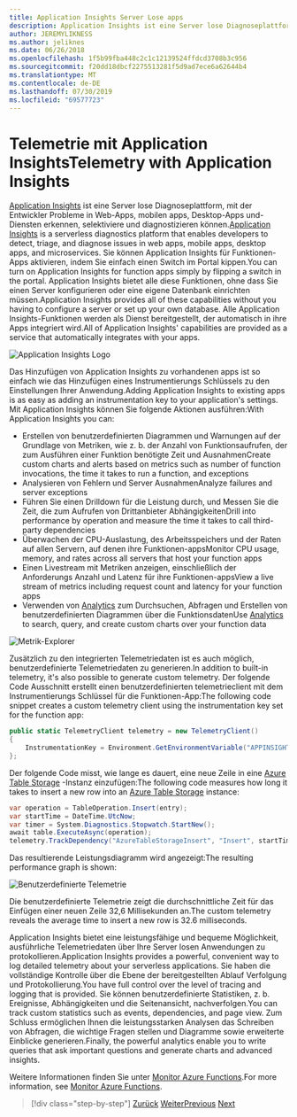 ```yaml
---
title: Application Insights Server Lose apps
description: Application Insights ist eine Server lose Diagnoseplattform, mit der Entwickler Probleme in Web-Apps, mobilen apps, Desktop-Apps und-Diensten erkennen, selektiviere und diagnostizieren können.
author: JEREMYLIKNESS
ms.author: jeliknes
ms.date: 06/26/2018
ms.openlocfilehash: 1f5b99fba448c2c1c12139524ffdcd3708b3c956
ms.sourcegitcommit: f20dd18dbcf2275513281f5d9ad7ece6a62644b4
ms.translationtype: MT
ms.contentlocale: de-DE
ms.lasthandoff: 07/30/2019
ms.locfileid: "69577723"
---
```

# <a name="telemetry-with-application-insights"></a><span data-ttu-id="2b62b-103">Telemetrie mit Application Insights</span><span class="sxs-lookup"><span data-stu-id="2b62b-103">Telemetry with Application Insights</span></span>

<span data-ttu-id="2b62b-104">[Application Insights](https://docs.microsoft.com/azure/application-insights) ist eine Server lose Diagnoseplattform, mit der Entwickler Probleme in Web-Apps, mobilen apps, Desktop-Apps und-Diensten erkennen, selektiviere und diagnostizieren können.</span><span class="sxs-lookup"><span data-stu-id="2b62b-104">[Application Insights](https://docs.microsoft.com/azure/application-insights) is a serverless diagnostics platform that enables developers to detect, triage, and diagnose issues in web apps, mobile apps, desktop apps, and microservices.</span></span> <span data-ttu-id="2b62b-105">Sie können Application Insights für Funktionen-Apps aktivieren, indem Sie einfach einen Switch im Portal kippen.</span><span class="sxs-lookup"><span data-stu-id="2b62b-105">You can turn on Application Insights for function apps simply by flipping a switch in the portal.</span></span> <span data-ttu-id="2b62b-106">Application Insights bietet alle diese Funktionen, ohne dass Sie einen Server konfigurieren oder eine eigene Datenbank einrichten müssen.</span><span class="sxs-lookup"><span data-stu-id="2b62b-106">Application Insights provides all of these capabilities without you having to configure a server or set up your own database.</span></span> <span data-ttu-id="2b62b-107">Alle Application Insights-Funktionen werden als Dienst bereitgestellt, der automatisch in ihre Apps integriert wird.</span><span class="sxs-lookup"><span data-stu-id="2b62b-107">All of Application Insights' capabilities are provided as a service that automatically integrates with your apps.</span></span>

![Application Insights Logo](./media/application-insights-logo.png)

<span data-ttu-id="2b62b-109">Das Hinzufügen von Application Insights zu vorhandenen apps ist so einfach wie das Hinzufügen eines Instrumentierungs Schlüssels zu den Einstellungen Ihrer Anwendung.</span><span class="sxs-lookup"><span data-stu-id="2b62b-109">Adding Application Insights to existing apps is as easy as adding an instrumentation key to your application's settings.</span></span> <span data-ttu-id="2b62b-110">Mit Application Insights können Sie folgende Aktionen ausführen:</span><span class="sxs-lookup"><span data-stu-id="2b62b-110">With Application Insights you can:</span></span>

* <span data-ttu-id="2b62b-111">Erstellen von benutzerdefinierten Diagrammen und Warnungen auf der Grundlage von Metriken, wie z. b. der Anzahl von Funktionsaufrufen, der zum Ausführen einer Funktion benötigte Zeit und Ausnahmen</span><span class="sxs-lookup"><span data-stu-id="2b62b-111">Create custom charts and alerts based on metrics such as number of function invocations, the time it takes to run a function, and exceptions</span></span>
* <span data-ttu-id="2b62b-112">Analysieren von Fehlern und Server Ausnahmen</span><span class="sxs-lookup"><span data-stu-id="2b62b-112">Analyze failures and server exceptions</span></span>
* <span data-ttu-id="2b62b-113">Führen Sie einen Drilldown für die Leistung durch, und Messen Sie die Zeit, die zum Aufrufen von Drittanbieter Abhängigkeiten</span><span class="sxs-lookup"><span data-stu-id="2b62b-113">Drill into performance by operation and measure the time it takes to call third-party dependencies</span></span>
* <span data-ttu-id="2b62b-114">Überwachen der CPU-Auslastung, des Arbeitsspeichers und der Raten auf allen Servern, auf denen ihre Funktionen-apps</span><span class="sxs-lookup"><span data-stu-id="2b62b-114">Monitor CPU usage, memory, and rates across all servers that host your function apps</span></span>
* <span data-ttu-id="2b62b-115">Einen Livestream mit Metriken anzeigen, einschließlich der Anforderungs Anzahl und Latenz für ihre Funktionen-apps</span><span class="sxs-lookup"><span data-stu-id="2b62b-115">View a live stream of metrics including request count and latency for your function apps</span></span>
* <span data-ttu-id="2b62b-116">Verwenden von [Analytics](https://docs.microsoft.com/azure/application-insights/app-insights-analytics) zum Durchsuchen, Abfragen und Erstellen von benutzerdefinierten Diagrammen über die Funktionsdaten</span><span class="sxs-lookup"><span data-stu-id="2b62b-116">Use [Analytics](https://docs.microsoft.com/azure/application-insights/app-insights-analytics) to search, query, and create custom charts over your function data</span></span>

![Metrik-Explorer](./media/metrics-explorer.png)

<span data-ttu-id="2b62b-118">Zusätzlich zu den integrierten Telemetriedaten ist es auch möglich, benutzerdefinierte Telemetriedaten zu generieren.</span><span class="sxs-lookup"><span data-stu-id="2b62b-118">In addition to built-in telemetry, it's also possible to generate custom telemetry.</span></span> <span data-ttu-id="2b62b-119">Der folgende Code Ausschnitt erstellt einen benutzerdefinierten telemetrieclient mit dem Instrumentierungs Schlüssel für die Funktionen-App:</span><span class="sxs-lookup"><span data-stu-id="2b62b-119">The following code snippet creates a custom telemetry client using the instrumentation key set for the function app:</span></span>

```csharp
public static TelemetryClient telemetry = new TelemetryClient()
{
    InstrumentationKey = Environment.GetEnvironmentVariable("APPINSIGHTS_INSTRUMENTATIONKEY")
};
```

<span data-ttu-id="2b62b-120">Der folgende Code misst, wie lange es dauert, eine neue Zeile in eine [Azure Table Storage](https://docs.microsoft.com/azure/cosmos-db/table-storage-overview) -Instanz einzufügen:</span><span class="sxs-lookup"><span data-stu-id="2b62b-120">The following code measures how long it takes to insert a new row into an [Azure Table Storage](https://docs.microsoft.com/azure/cosmos-db/table-storage-overview) instance:</span></span>

```csharp
var operation = TableOperation.Insert(entry);
var startTime = DateTime.UtcNow;
var timer = System.Diagnostics.Stopwatch.StartNew();
await table.ExecuteAsync(operation);
telemetry.TrackDependency("AzureTableStorageInsert", "Insert", startTime, timer.Elapsed, true);
```

<span data-ttu-id="2b62b-121">Das resultierende Leistungsdiagramm wird angezeigt:</span><span class="sxs-lookup"><span data-stu-id="2b62b-121">The resulting performance graph is shown:</span></span>

![Benutzerdefinierte Telemetrie](./media/custom-telemetry.png)

<span data-ttu-id="2b62b-123">Die benutzerdefinierte Telemetrie zeigt die durchschnittliche Zeit für das Einfügen einer neuen Zeile 32,6 Millisekunden an.</span><span class="sxs-lookup"><span data-stu-id="2b62b-123">The custom telemetry reveals the average time to insert a new row is 32.6 milliseconds.</span></span>

<span data-ttu-id="2b62b-124">Application Insights bietet eine leistungsfähige und bequeme Möglichkeit, ausführliche Telemetriedaten über Ihre Server losen Anwendungen zu protokollieren.</span><span class="sxs-lookup"><span data-stu-id="2b62b-124">Application Insights provides a powerful, convenient way to log detailed telemetry about your serverless applications.</span></span> <span data-ttu-id="2b62b-125">Sie haben die vollständige Kontrolle über die Ebene der bereitgestellten Ablauf Verfolgung und Protokollierung.</span><span class="sxs-lookup"><span data-stu-id="2b62b-125">You have full control over the level of tracing and logging that is provided.</span></span> <span data-ttu-id="2b62b-126">Sie können benutzerdefinierte Statistiken, z. b. Ereignisse, Abhängigkeiten und die Seitenansicht, nachverfolgen.</span><span class="sxs-lookup"><span data-stu-id="2b62b-126">You can track custom statistics such as events, dependencies, and page view.</span></span> <span data-ttu-id="2b62b-127">Zum Schluss ermöglichen Ihnen die leistungsstarken Analysen das Schreiben von Abfragen, die wichtige Fragen stellen und Diagramme sowie erweiterte Einblicke generieren.</span><span class="sxs-lookup"><span data-stu-id="2b62b-127">Finally, the powerful analytics enable you to write queries that ask important questions and generate charts and advanced insights.</span></span>

<span data-ttu-id="2b62b-128">Weitere Informationen finden Sie unter [Monitor Azure Functions](https://docs.microsoft.com/azure/azure-functions/functions-monitoring).</span><span class="sxs-lookup"><span data-stu-id="2b62b-128">For more information, see [Monitor Azure Functions](https://docs.microsoft.com/azure/azure-functions/functions-monitoring).</span></span>

>[!div class="step-by-step"]
><span data-ttu-id="2b62b-129">[Zurück](azure-functions.md)
>[Weiter](logic-apps.md)</span><span class="sxs-lookup"><span data-stu-id="2b62b-129">[Previous](azure-functions.md)
[Next](logic-apps.md)</span></span>
